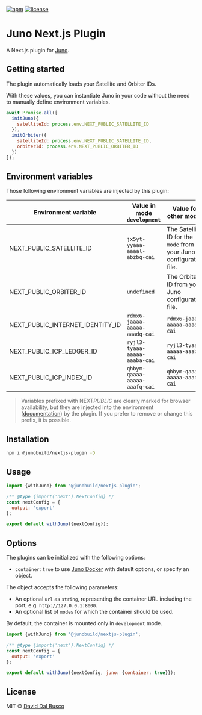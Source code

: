 [![npm][npm-badge]][npm-badge-url]
[![license][npm-license]][npm-license-url]

[npm-badge]: https://img.shields.io/npm/v/@junobuild/nextjs-plugin
[npm-badge-url]: https://www.npmjs.com/package/@junobuild/nextjs-plugin
[npm-license]: https://img.shields.io/npm/l/@junobuild/nextjs-plugin
[npm-license-url]: https://github.com/junobuild/plugins/blob/main/LICENSE

# Juno Next.js Plugin

A Next.js plugin for [Juno].

## Getting started

The plugin automatically loads your Satellite and Orbiter IDs.

With these values, you can instantiate Juno in your code without the need to manually define environment variables.

```javascript
await Promise.all([
  initJuno({
    satelliteId: process.env.NEXT_PUBLIC_SATELLITE_ID
  }),
  initOrbiter({
    satelliteId: process.env.NEXT_PUBLIC_SATELLITE_ID,
    orbiterId: process.env.NEXT_PUBLIC_ORBITER_ID
  })
]);
```

## Environment variables

Those following environment variables are injected by this plugin:

| Environment variable             | Value in mode `development`   | Value for other modes                                              |
| -------------------------------- | ----------------------------- | ------------------------------------------------------------------ |
| NEXT_PUBLIC_SATELLITE_ID         | `jx5yt-yyaaa-aaaal-abzbq-cai` | The Satellite ID for the `mode` from your Juno configuration file. |
| NEXT_PUBLIC_ORBITER_ID           | `undefined`                   | The Orbiter ID from your Juno configuration file.                  |
| NEXT_PUBLIC_INTERNET_IDENTITY_ID | `rdmx6-jaaaa-aaaaa-aaadq-cai` | `rdmx6-jaaaa-aaaaa-aaadq-cai`                                      |
| NEXT_PUBLIC_ICP_LEDGER_ID        | `ryjl3-tyaaa-aaaaa-aaaba-cai` | `ryjl3-tyaaa-aaaaa-aaaba-cai`                                      |
| NEXT_PUBLIC_ICP_INDEX_ID         | `qhbym-qaaaa-aaaaa-aaafq-cai` | `qhbym-qaaaa-aaaaa-aaafq-cai`                                      |

> Variables prefixed with NEXT*PUBLIC* are clearly marked for browser availability, but they are injected into the environment ([documentation](https://nextjs.org/docs/pages/api-reference/next-config-js/env)) by the plugin. If you prefer to remove or change this prefix, it is possible.

## Installation

```bash
npm i @junobuild/nextjs-plugin -D
```

## Usage

```javascript
import {withJuno} from '@junobuild/nextjs-plugin';

/** @type {import('next').NextConfig} */
const nextConfig = {
  output: 'export'
};

export default withJuno({nextConfig});
```

## Options

The plugins can be initialized with the following options:

- `container`: `true` to use [Juno Docker](https://github.com/junobuild/juno-docker) with default options, or specify an object.

The object accepts the following parameters:

- An optional `url` as `string`, representing the container URL including the port, e.g. `http://127.0.0.1:8000`.
- An optional list of `modes` for which the container should be used.

By default, the container is mounted only in `development` mode.

```javascript
import {withJuno} from '@junobuild/nextjs-plugin';

/** @type {import('next').NextConfig} */
const nextConfig = {
  output: 'export'
};

export default withJuno({nextConfig, juno: {container: true}});
```

## License

MIT © [David Dal Busco](mailto:david.dalbusco@outlook.com)

[juno]: https://juno.build

